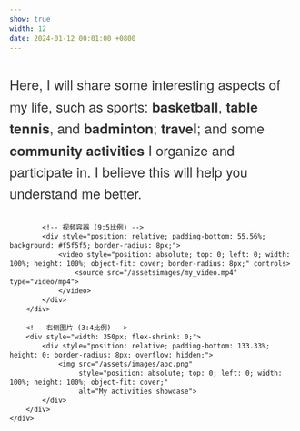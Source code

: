 ```yaml
---
show: true
width: 12
date: 2024-01-12 00:01:00 +0800
---
```


<div class="p-4" style="max-width: 1200px; margin: 0 auto; font-family: 'Helvetica Neue', Arial, sans-serif;">
    <div style="display: flex; gap: 30px; align-items: flex-start;">
        <!-- 左侧区域：文字+视频 -->
        <div style="flex: 1; min-width: 0;">
            <p style="font-size: 24px; line-height: 1.6; margin-bottom: 30px; color: #333;">
                Here, I will share some interesting aspects of my life, such as sports: 
                <span style="font-weight: 600;">basketball</span>, 
                <span style="font-weight: 600;">table tennis</span>, and 
                <span style="font-weight: 600;">badminton</span>; 
                <span style="font-weight: 600;">travel</span>; and some 
                <span style="font-weight: 600;">community activities</span> 
                I organize and participate in. I believe this will help you understand me better.
            </p>
            
            <!-- 视频容器 (9:5比例) -->
            <div style="position: relative; padding-bottom: 55.56%; background: #f5f5f5; border-radius: 8px;">
                <video style="position: absolute; top: 0; left: 0; width: 100%; height: 100%; object-fit: cover; border-radius: 8px;" controls>
                    <source src="/assetsimages/my_video.mp4" type="video/mp4">
                </video>
            </div>
        </div>
        
        <!-- 右侧图片 (3:4比例) -->
        <div style="width: 350px; flex-shrink: 0;">
            <div style="position: relative; padding-bottom: 133.33%; height: 0; border-radius: 8px; overflow: hidden;">
                <img src="/assets/images/abc.png" 
                     style="position: absolute; top: 0; left: 0; width: 100%; height: 100%; object-fit: cover;" 
                     alt="My activities showcase">
            </div>
        </div>
    </div>
</div>

<script>
document.addEventListener('DOMContentLoaded', function() {
    // 获取左侧区域和图片容器
    const leftColumn = document.querySelector('.p-4 > div > div:first-child');
    const rightColumn = document.querySelector('.p-4 > div > div:last-child');
    const imgContainer = rightColumn.firstElementChild;
    
    function adjustLayout() {
        // 计算左侧总高度
        const leftHeight = leftColumn.offsetHeight;
        
        // 根据3:4比例计算图片宽度
        const imgWidth = Math.min(leftHeight * 0.75, 400); // 限制最大宽度
        
        // 设置图片容器尺寸
        rightColumn.style.width = imgWidth + 'px';
    }
    
    // 初始调整
    adjustLayout();
    
    // 响应式调整
    window.addEventListener('resize', adjustLayout);
    
    // 确保图片加载后重新计算
    const img = rightColumn.querySelector('img');
    img.onload = adjustLayout;
});
</script>

<style>
@media (max-width: 900px) {
    .p-4 > div {
        flex-direction: column;
    }
    .p-4 > div > div:last-child {
        width: 100% !important;
        margin-top: 30px;
    }
    .p-4 > div > div:last-child > div {
        padding-bottom: 75% !important; /* 移动端保持3:4比例 */
    }
    .p-4 p {
        font-size: 22px !important;
    }
}
</style>